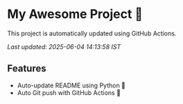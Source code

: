 # My Awesome Project 🚀

This project is automatically updated using GitHub Actions.

_Last updated: 2025-06-04 14:13:58 IST_

## Features
- Auto-update README using Python 🐍
- Auto Git push with GitHub Actions 🤖
